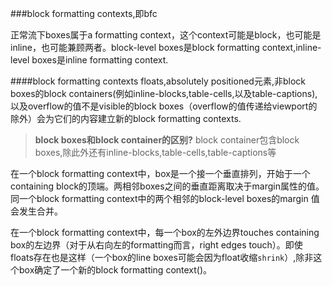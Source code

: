 ###block formatting contexts,即bfc

正常流下boxes属于a formatting context，这个context可能是block，也可能是inline，也可能兼顾两者。block-level boxes是block formatting context,inline-level boxes是inline formatting context.

####block formatting contexts
floats,absolutely positioned元素,非block boxes的block containers(例如inline-blocks,table-cells,以及table-captions),以及overflow的值不是visible的block boxes（overflow的值传递给viewport的除外）会为它们的内容建立新的block formatting contexts.
>**block boxes和block container的区别?**
block container包含block boxes,除此外还有inline-blocks,table-cells,table-captions等

在一个block formatting context中，box是一个接一个垂直排列，开始于一个containing block的顶端。两相邻boxes之间的垂直距离取决于margin属性的值。同一个block formatting context中的两个相邻的block-level boxes的margin
值会发生合并。

在一个block formatting context中，每一个box的左外边界touches containing box的左边界（对于从右向左的formatting而言，right edges touch）。即使floats存在也是这样（一个box的line boxes可能会因为float收缩`shrink`）,除非这个box确定了一个新的block formatting context()。